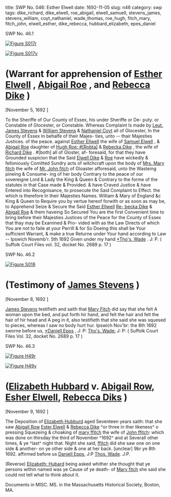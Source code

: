 title: SWP No. 046: Esther Elwell
date: 1692-11-05
slug: n46
category: swp
tags: dike_richard, dike_elwell, roe_abigail, elwell_samuell, stevens_james, stevens_william, coyt_nathaniel, wade_thomas, roe_hugh, fitch_mary, fitch_john, elwell_esther, dike_rebecca, hubbard_elizabeth, epes_daniel




<div markdown class="doc" id="n46.1">

<div class="doc_id">SWP No. 46.1</div>



<span markdown class="figure">[![Figure S017r](archives/Suffolk/small/S017A.jpg)](archives/Suffolk/large/S017A.jpg)</span>



<span markdown class="figure">[![Figure S017v](archives/Suffolk/small/S017B.jpg)](archives/Suffolk/large/S017B.jpg)</span>


# (Warrant for apprehension of [Esther Elwell](/tag/elwell_esther.html) , [Abigail Roe](/tag/roe_abigail.html) ,  and [Rebecca Dike](/tag/dike_rebecca.html) )

[November 5, 1692 ]

To the Sheriffe of Our County of Essex, his under Sheriffe or De-  puty. or Constable of Glocester, or Constable. Whereas Complaint  Is made by [Leut. James Stevens](/tag/stevens_james.html) & [William Stevens](/tag/stevens_william.html) & [Nathaniel Coyt](/tag/coyt_nathaniel.html)  all of Glocester, In the County of Essex In behalfe of their Majes-  ties, unto -- thair Majesties Justices. of the peace. against [Esther Ellwell](/tag/elwell_esther.html) the wife of [Samuel Elwell](/tag/elwell_samuell.html) , & [Abigail Roe](/tag/roe_abigail.html) daughter of [Hugh Roe: #[Robta]](/tag/roe_hugh.html) & [Rebecka Dike](/tag/dike_rebecca.html) , the wife of [Richard Dike](/tag/dike_richard.html) . #[both] all of Gloster, af-  foresaid, for that they have Grounded suspicion that the Said [Elwell Dike](/tag/dike_elwell.html) & [Roe](/tag/roe_abigail.html) have wickedly & felloniously Comitted Sundry acts of  witchcraft upon the body of [Mrs. Mary fitch](/tag/fitch_mary.html) the wife of [Mr. John fitch](/tag/fitch_john.html) of Gloaster afforesaid, unto the Wasteing pineing & Consume-  ing of her body Contrary to the peace of our sovereigne Lord & Lady  the King & Queen & Contrary to the forme of the statutes in that  Case made & Provided. & have Craved Justice & have Entered into  Recognisance, to prosecute the Said Complaint to Effect. the which  is therefore In their Majesties Names. William & Mary of England &c  King & Queen to Require you by vertue hereof forwith or as soon as  may be, to Apprehend Seize & Secure the Said [Esther Ellwell](/tag/elwell_esther.html) [Re- becka Dike](/tag/dike_rebecca.html) & [Abigall Roe](/tag/roe_abigail.html) & them haveing So Secured You are the  first Convenient time to bring before their Majesties Justices of the  Peace for the County of Essex that thay may be Examined & Pro-  vided with as the Law Directs of which You are not to faile at your  Perrill & for So Doeing this shall be Your sufficient Warrant,  & make a true Returne under Your hand according to Law --
Ipswich Novemb'r. 5th 1692  Given under my hand  [*Tho's. Wade](/tag/wade_thomas.html) . J: P. ( Suffolk Court Files vol. 32, docket No. 2689 p. 17 )

</div>



<div markdown class="doc" id="n46.2">

<div class="doc_id">SWP No. 46.2</div>



<span markdown class="figure">[![Figure S018](archives/Suffolk/small/S018.jpg)](archives/Suffolk/large/S018.jpg)</span>


# (Testimony of [James Stevens](/tag/stevens_james.html) )

[November 8, 1692 ]

[James Stevens](/tag/stevens_james.html) testifieth and saith that [Mary Fitch](/tag/fitch_mary.html) did say that she  felt A woman upon the bed, and put forth hir hand, and felt the  hair and felt the hair of hir head and A peg in it, also testifieth  that she said she was squesed to pieces, whereas I saw no body  hurt hur.
Ipswich Nov'br: the 8th 1692  sworne  before us,  [*Daniell Epps](/tag/epes_daniel.html) , J: P:  [Tho's. Wade:](/tag/wade_thomas.html) J: P: ( Suffolk Court Files Vol. 32, docket No. 2689 p. 17 )

</div>



<div markdown class="doc" id="n46.3">

<div class="doc_id">SWP No. 46.3</div>



<span markdown class="figure">[![Figure H49r](archives/MassHist/gifs/H49A.gif)](archives/MassHist/large/H49A.jpg)</span>



<span markdown class="figure">[![Figure H49v](archives/MassHist/gifs/H49B.gif)](archives/MassHist/large/H49B.jpg)</span>


# ([Elizabeth Hubbard](/tag/hubbard_elizabeth.html) v. [Abigail Row](/tag/roe_abigail.html), [Esher Elwell](/tag/elwell_esther.html), [Rebecca Diks](/tag/dike_rebecca.html) )

[November 9, 1692 ]

The Deposition of [Elizabeth Hubburd](/tag/hubbard_elizabeth.html) aged Seventeen years saith: that she saw [Abigall Row](/tag/roe_abigail.html) [Ester Elwell](/tag/elwell_esther.html) & [Rebecca Dike](/tag/dike_rebecca.html) ^or three in ther likeness^ o pressing Squezeing & choaking of [mary ffitch](/tag/fitch_mary.html) the wife of [John ffitch](/tag/fitch_john.html): which was done on thirsday the third of November ^1692^ and at Severall other times, & ye ^last^ night that. Night she said, [ffitch](/tag/fitch_mary.html) did she saw one on one side & another- on ye other side & one at her back. [unclear] 9br ye 8th 1692. affirmed before us  [Daniell Epps](/tag/epes_daniel.html), J:P [Thos. Wade](/tag/wade_thomas.html). J:P.

(Reverse) [Elizabeth: Hubard](/tag/hubbard_elizabeth.html) being asked whither she thought that ye persons within named was ye Cause of ye death- of [Mary fitch](/tag/fitch_mary.html) she said she could not tell what to think about it.

Documents in MISC. MS. in the Massachusetts Historical Society, Boston, MA.


</div>

